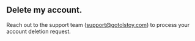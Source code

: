 ## Delete my account.

Reach out to the support team (support@gotolstoy.com) to process your account deletion request.